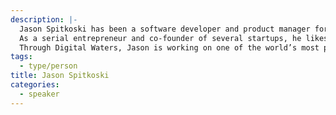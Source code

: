 ```yaml
---
description: |-
  Jason Spitkoski has been a software developer and product manager for more than 25 years.
  As a serial entrepreneur and co-founder of several startups, he likes building solutions to problems he encounters.
  Through Digital Waters, Jason is working on one of the world’s most pressing challenges: protecting and improving water quality.
tags:
  - type/person
title: Jason Spitkoski
categories:
  - speaker
---
```

